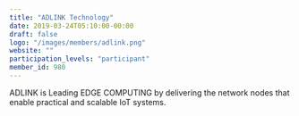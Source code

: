 ```yaml
---
title: "ADLINK Technology"
date: 2019-03-24T05:10:00-00:00
draft: false
logo: "/images/members/adlink.png"
website: ""
participation_levels: "participant"
member_id: 980
---
```


ADLINK is Leading EDGE COMPUTING by delivering the network nodes that enable practical and scalable IoT systems.

